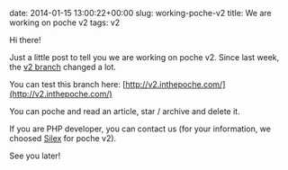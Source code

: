 date: 2014-01-15 13:00:22+00:00
slug: working-poche-v2
title: We are working on poche v2
tags: v2

Hi there!

Just a little post to tell you we are working on poche v2. Since last week, the [v2 branch](https://github.com/inthepoche/poche/commits/v2-silex) changed a lot.

You can test this branch here: [http://v2.inthepoche.com/](http://v2.inthepoche.com/)

You can poche and read an article, star / archive and delete it.

If you are PHP developer, you can contact us (for your information, we choosed [Silex](http://silex.sensiolabs.org/) for poche v2).

See you later!
